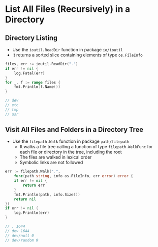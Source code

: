 # List All Files (Recursively) in a Directory

## Directory Listing

* Use the `ioutil.ReadDir` function in package `io/ioutil`
* It returns a sorted slice containing elements of type `os.FileInfo`

```go
files, err := ioutil.ReadDir(".")
if err != nil {
    log.Fatal(err)
}
for _, f := range files {
    fmt.Println(f.Name())
}

// dev
// etc
// tmp
// usr
```

## Visit All Files and Folders in a Directory Tree

* Use the `filepath.Walk` function in package `path/filepath`
  * It walks a file tree calling a function of type `filepath.WalkFunc` for each file or directory in the tree, including the root
  * The files are walked in lexical order
  * Symbolic links are not followed

```go
err := filepath.Walk(".",
    func(path string, info os.FileInfo, err error) error {
    if err != nil {
        return err
    }
    fmt.Println(path, info.Size())
    return nil
})
if err != nil {
    log.Println(err)
}

// . 1644
// dev 1644
// dev/null 0
// dev/random 0
```
